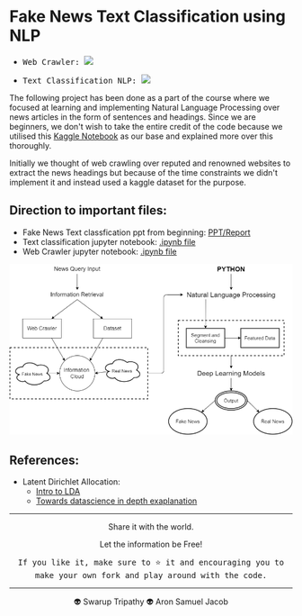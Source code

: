 # Fake News Text Classification using NLP

- <samp>Web Crawler: <a href="https://github.com/Curovearth/Fake-News-Text-Classification-NLP/blob/main/WashingtonPost_WebCrawaler.ipynb"><img src='https://colab.research.google.com/assets/colab-badge.svg'></a></samp>

- <samp>Text Classification NLP: <a href="https://github.com/Curovearth/Fake-News-Text-Classification-NLP/blob/main/Fake_or_Real_News.ipynb"><img src='https://colab.research.google.com/assets/colab-badge.svg'></a></samp>

The following project has been done as a part of the course where we focused at learning and implementing Natural Language Processing over news articles in the form of sentences and headings. Since we are beginners, we don't wish to take the entire credit of the code because we utilised this <a href="https://www.kaggle.com/code/ohseokkim/fake-news-easy-nlp-text-classification/notebook">Kaggle Notebook</a> as our base and explained more over this thoroughly.

Initially we thought of web crawling over reputed and renowned websites to extract the news headings but because of the time constraints we didn't implement it and instead used a kaggle dataset for the purpose.

## Direction to important files:

- Fake News Text classfication ppt from beginning: <a href='https://github.com/Curovearth/Fake-News-Text-Classification-NLP/blob/main/Fake%20or%20real%20news%20ppt.pdf'>PPT/Report</a>
- Text classification jupyter notebook: <a href="https://github.com/Curovearth/Fake-News-Text-Classification-NLP/blob/main/Fake_or_Real_News.ipynb">.ipynb file</a>
- Web Crawler jupyter notebook: <a href='https://github.com/Curovearth/Fake-News-Text-Classification-NLP/blob/main/WashingtonPost_WebCrawaler.ipynb'>.ipynb file</a>
<p align=center>
<img src='https://github.com/Curovearth/Fake-News-Text-Classification-NLP/blob/main/nlp.png' width=700/>
</p>

## References:

- Latent Dirichlet Allocation: 
  - <a href="http://blog.echen.me/2011/08/22/introduction-to-latent-dirichlet-allocation/">Intro to LDA</a>
  - <a href="https://towardsdatascience.com/latent-dirichlet-allocation-lda-9d1cd064ffa2">Towards datascience in depth exaplanation</a>
  
---
<div align=center>

Share it with the world.

Let the information be Free!

<samp>If you like it, make sure to ⭐ it and encouraging you to make your own fork and play around with the code.</samp>
<hr>
👽 Swarup Tripathy
👽 Aron Samuel Jacob
</div>
